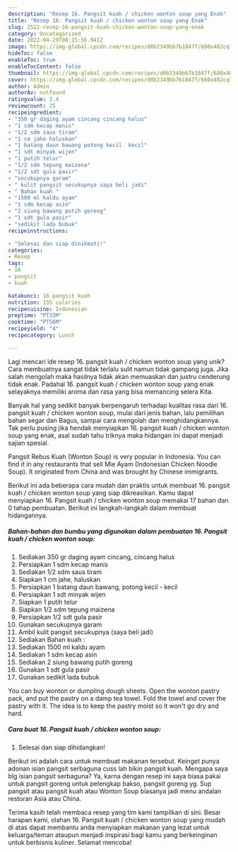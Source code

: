 ```yaml
---
description: "Resep 16. Pangsit kuah / chicken wonton soup yang Enak"
title: "Resep 16. Pangsit kuah / chicken wonton soup yang Enak"
slug: 2522-resep-16-pangsit-kuah-chicken-wonton-soup-yang-enak
category: Uncategorized
date: 2022-04-29T08:15:56.941Z
image: https://img-global.cpcdn.com/recipes/d0b2349bb7b1847f/680x482cq70/16-pangsit-kuah-chicken-wonton-soup-foto-resep-utama.jpg
hideToc: false
enableToc: true
enableTocContent: false
thumbnail: https://img-global.cpcdn.com/recipes/d0b2349bb7b1847f/680x482cq70/16-pangsit-kuah-chicken-wonton-soup-foto-resep-utama.jpg
cover: https://img-global.cpcdn.com/recipes/d0b2349bb7b1847f/680x482cq70/16-pangsit-kuah-chicken-wonton-soup-foto-resep-utama.jpg
author: Admin
authorAv: notfound
ratingvalue: 3.4
reviewcount: 25
recipeingredient:
- "350 gr daging ayam cincang cincang halus"
- "1 sdm kecap manis"
- "1/2 sdm saus tiram"
- "1 cm jahe haluskan"
- "1 batang daun bawang potong kecil  kecil"
- "1 sdt minyak wijen"
- "1 putih telur"
- "1/2 sdm tepung maizena"
- "1/2 sdt gula pasir"
- "secukupnya garam"
- " kulit pangsit secukupnya saya beli jadi"
- " Bahan kuah "
- "1500 ml kaldu ayam"
- "1 sdm kecap asin"
- "2 siung bawang putih goreng"
- "1 sdt gula pasir"
- "sedikit lada bubuk"
recipeinstructions:

- "Selesai dan siap dinikmati!"
categories:
- Resep
tags:
- 16
- pangsit
- kuah

katakunci: 16 pangsit kuah 
nutrition: 155 calories
recipecuisine: Indonesian
preptime: "PT33M"
cooktime: "PT56M"
recipeyield: "4"
recipecategory: Lunch

---
```





Lagi mencari ide resep 16. pangsit kuah / chicken wonton soup yang unik? Cara membuatnya sangat tidak terlalu sulit namun tidak gampang juga. Jika salah mengolah maka hasilnya tidak akan memuaskan dan justru cenderung tidak enak. Padahal 16. pangsit kuah / chicken wonton soup yang enak selayaknya memiliki aroma dan rasa yang bisa memancing selera Kita.





Banyak hal yang sedikit banyak berpengaruh terhadap kualitas rasa dari 16. pangsit kuah / chicken wonton soup, mulai dari jenis bahan, lalu pemilihan bahan segar dan Bagus, sampai cara mengolah dan menghidangkannya. Tak perlu pusing jika hendak menyiapkan 16. pangsit kuah / chicken wonton soup yang enak,      asal sudah tahu triknya maka hidangan ini dapat menjadi sajian spesial.














Pangsit Rebus Kuah (Wonton Soup) is very popular in Indonesia. You can find it in any restaurants that sell Mie Ayam (Indonesian Chicken Noodle Soup). It originated from China and was brought by Chinese immigrants.






Berikut ini ada beberapa cara mudah dan praktis untuk membuat 16. pangsit kuah / chicken wonton soup yang siap dikreasikan. Kamu dapat menyiapkan 16. Pangsit kuah / chicken wonton soup memakai 17 bahan dan 0 tahap pembuatan. Berikut ini langkah-langkah dalam membuat hidangannya.

<!--inarticleads1-->

##### Bahan-bahan dan bumbu yang digunakan dalam pembuatan 16. Pangsit kuah / chicken wonton soup:

1. Sediakan 350 gr daging ayam cincang, cincang halus
1. Persiapkan 1 sdm kecap manis
1. Sediakan 1/2 sdm saus tiram
1. Siapkan 1 cm jahe, haluskan
1. Persiapkan 1 batang daun bawang, potong kecil - kecil
1. Persiapkan 1 sdt minyak wijen
1. Siapkan 1 putih telur
1. Siapkan 1/2 sdm tepung maizena
1. Persiapkan 1/2 sdt gula pasir
1. Gunakan secukupnya garam
1. Ambil  kulit pangsit secukupnya (saya beli jadi)
1. Sediakan  Bahan kuah :
1. Sediakan 1500 ml kaldu ayam
1. Sediakan 1 sdm kecap asin
1. Sediakan 2 siung bawang putih goreng
1. Gunakan 1 sdt gula pasir
1. Gunakan sedikit lada bubuk


You can buy wonton or dumpling dough sheets. Open the wonton pastry pack, and put the pastry on a damp tea towel. Fold the towel and cover the pastry with it. The idea is to keep the pastry moist so it won&#39;t go dry and hard. 

<!--inarticleads2-->

##### Cara buat 16. Pangsit kuah / chicken wonton soup:


1. Selesai dan siap dihidangkan!

Berikut ini adalah cara untuk membuat makanan tersebut. Keinget punya adonan isian pangsit serbaguna cuss lah bikin pangsit kuah. Mengapa saya blg isian pangsit serbaguna? Ya, karna dengan resep ini saya biasa pakai untuk pangsit goreng untuk pelengkap bakso, pangsit goreng yg. Sup pangsit atau pangsit kuah atau Wonton Soup biasanya jadi menu andalan restoran Asia atau China. 

Terima kasih telah membaca resep yang tim kami tampilkan di sini. Besar harapan kami, olahan 16. Pangsit kuah / chicken wonton soup yang mudah di atas dapat membantu anda menyiapkan makanan yang lezat untuk keluarga/teman ataupun menjadi inspirasi bagi kamu yang berkeinginan untuk berbisnis kuliner. Selamat mencoba!
